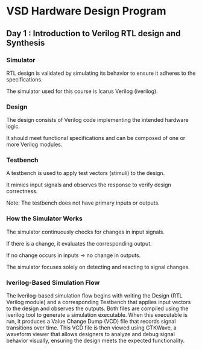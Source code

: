 # VSD Hardware Design Program

## Day 1 : Introduction to Verilog RTL design and Synthesis

### Simulator
RTL design is validated by simulating its behavior to ensure it adheres to the specifications.

The simulator used for this course is Icarus Verilog (iverilog).

### Design
The design consists of Verilog code implementing the intended hardware logic.

It should meet functional specifications and can be composed of one or more Verilog modules.

### Testbench
A testbench is used to apply test vectors (stimuli) to the design.

It mimics input signals and observes the response to verify design correctness.

Note: The testbench does not have primary inputs or outputs.

### How the Simulator Works
The simulator continuously checks for changes in input signals.

If there is a change, it evaluates the corresponding output.

If no change occurs in inputs → no change in outputs.

The simulator focuses solely on detecting and reacting to signal changes.

### Iverilog-Based Simulation Flow

The Iverilog-based simulation flow begins with writing the Design (RTL Verilog module) and a corresponding Testbench that applies input vectors to the design and observes the outputs. Both files are compiled using the iverilog tool to generate a simulation executable. When this executable is run, it produces a Value Change Dump (VCD) file that records signal transitions over time. This VCD file is then viewed using GTKWave, a waveform viewer that allows designers to analyze and debug signal behavior visually, ensuring the design meets the expected functionality.


